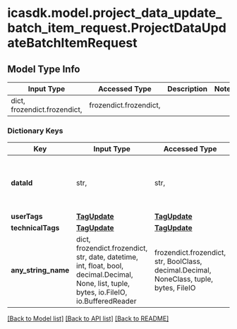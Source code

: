# icasdk.model.project_data_update_batch_item_request.ProjectDataUpdateBatchItemRequest

## Model Type Info
Input Type | Accessed Type | Description | Notes
------------ | ------------- | ------------- | -------------
dict, frozendict.frozendict,  | frozendict.frozendict,  |  | 

### Dictionary Keys
Key | Input Type | Accessed Type | Description | Notes
------------ | ------------- | ------------- | ------------- | -------------
**dataId** | str,  | str,  | Data to apply the update to (recursively, if it&#x27;s a folder). | 
**userTags** | [**TagUpdate**](TagUpdate.md) | [**TagUpdate**](TagUpdate.md) |  | [optional] 
**technicalTags** | [**TagUpdate**](TagUpdate.md) | [**TagUpdate**](TagUpdate.md) |  | [optional] 
**any_string_name** | dict, frozendict.frozendict, str, date, datetime, int, float, bool, decimal.Decimal, None, list, tuple, bytes, io.FileIO, io.BufferedReader | frozendict.frozendict, str, BoolClass, decimal.Decimal, NoneClass, tuple, bytes, FileIO | any string name can be used but the value must be the correct type | [optional]

[[Back to Model list]](../../README.md#documentation-for-models) [[Back to API list]](../../README.md#documentation-for-api-endpoints) [[Back to README]](../../README.md)

